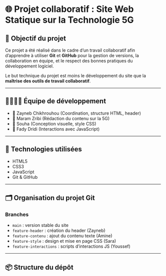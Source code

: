 # 🌐 Projet collaboratif : Site Web Statique sur la Technologie 5G

## 🎯 Objectif du projet

Ce projet a été réalisé dans le cadre d’un travail collaboratif afin d’apprendre à utiliser **Git** et **GitHub** pour la gestion de versions, la collaboration en équipe, et le respect des bonnes pratiques du développement logiciel.

Le but technique du projet est moins le développement du site que la **maîtrise des outils de travail collaboratif**.

---

## 👨‍👩‍👧‍👦 Équipe de développement

- 👩 Zayneb Chikhrouhou (Coordination, structure HTML, header)
- 👨 Maram Zribi (Rédaction du contenu sur la 5G)
- 👩 Souha (Conception visuelle, style CSS)
- 👨 Fady Dridi (Interactions avec JavaScript)

---

## 🧰 Technologies utilisées

- HTML5
- CSS3
- JavaScript
- Git & GitHub

---

## 🗂️ Organisation du projet Git

### Branches
- `main` : version stable du site
- `feature-header` : création du header (Zayneb)
- `feature-contenu` : ajout du contenu texte (Amine)
- `feature-style` : design et mise en page CSS (Sara)
- `feature-interactions` : scripts d’interactions JS (Youssef)

---

## 📦 Structure du dépôt

